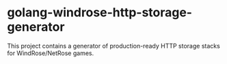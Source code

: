 # golang-windrose-http-storage-generator
This project contains a generator of production-ready HTTP storage stacks for WindRose/NetRose games.
